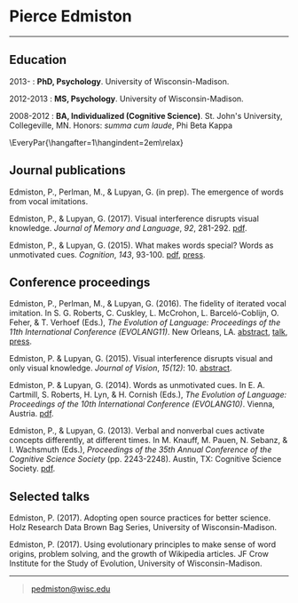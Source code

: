 Pierce Edmiston
===============

----

Education
---------

2013-
:   **PhD, Psychology**. University of Wisconsin-Madison.

2012-2013
:   **MS, Psychology**. University of Wisconsin-Madison.

2008-2012
:   **BA, Individualized (Cognitive Science)**. St. John's University, Collegeville, MN. Honors: _summa cum laude_, Phi Beta Kappa

\EveryPar{\hangafter=1\hangindent=2em\relax}

Journal publications
--------------------

Edmiston, P., Perlman, M., & Lupyan, G. (in prep). The emergence of words from vocal imitations.

Edmiston, P., & Lupyan, G. (2017). Visual interference disrupts visual knowledge. _Journal of Memory and Language_, _92_, 281-292. [pdf][visual].

[visual]: http://sapir.psych.wisc.edu/papers/edmiston_lupyan_JML.pdf

Edmiston, P., & Lupyan, G. (2015). What makes words special? Words as unmotivated cues. _Cognition_, _143_, 93-100. [pdf][motivated], [press][npr].

[motivated]: http://sapir.psych.wisc.edu/papers/edmiston_lupyan_2015_motivated.pdf
[npr]: http://www.npr.org/sections/13.7/2015/07/14/422527144/the-magic-of-words-transcending-the-tyranny-of-the-specific

Conference proceedings
----------------------

Edmiston, P., Perlman, M., & Lupyan, G. (2016). The fidelity of iterated vocal imitation. In S. G. Roberts, C. Cuskley, L. McCrohon, L. Barceló-Coblijn, O. Feher, & T. Verhoef (Eds.), _The Evolution of Language: Proceedings of the 11th International Conference (EVOLANG11)_. New Orleans, LA. [abstract][abstract], [talk][talk], [press][press].

[abstract]: http://evolang.org/neworleans/papers/189.html
[talk]: http://sapir.psych.wisc.edu/evolang/fidelity.html
[press]: http://www.sciencemag.org/news/2016/03/buzz-thwack-how-sounds-become-words

Edmiston, P. & Lupyan, G. (2015). Visual interference disrupts visual and only visual knowledge. _Journal of Vision_, _15(12)_: 10. [abstract][vss].

[vss]: http://jov.arvojournals.org/article.aspx?articleid=2433048

Edmiston, P. & Lupyan, G. (2014). Words as unmotivated cues. In E. A. Cartmill, S. Roberts, H. Lyn, & H. Cornish (Eds.), _The Evolution of Language: Proceedings of the 10th International Conference (EVOLANG10)_. Vienna, Austria. [pdf][evolangx].

[evolangx]: http://sapir.psych.wisc.edu/papers/Edmiston_Lupyan_EvoLangX.pdf

Edmiston, P., & Lupyan, G. (2013). Verbal and nonverbal cues activate concepts differently, at different times. In M. Knauff, M. Pauen, N. Sebanz, & I. Wachsmuth (Eds.), _Proceedings of the 35th Annual Conference of the Cognitive Science Society_ (pp. 2243-2248). Austin, TX: Cognitive Science Society. [pdf][cogsci].

[cogsci]: http://csjarchive.cogsci.rpi.edu/Proceedings/2013/papers/0410/paper0410.pdf

Selected talks
--------------

Edmiston, P. (2017). Adopting open source practices for better science. Holz Research Data Brown Bag Series, University of Wisconsin-Madison.

Edmiston, P. (2017). Using evolutionary principles to make sense of word origins, problem solving, and the growth of Wikipedia articles. JF Crow Institute for the Study of Evolution, University of Wisconsin-Madison.

----

> <pedmiston@wisc.edu>
